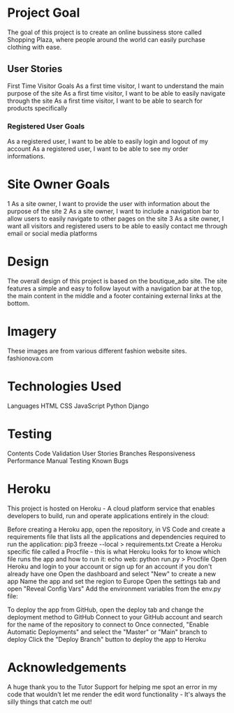 # Project Goal
The goal of this project is to create an online bussiness store called Shopping Plaza, 
where people around the world can easily purchase clothing with ease. 
## User Stories
 First Time Visitor Goals
 As a first time visitor, I want to understand the main purpose of the site
 As a first time visitor, I want to be able to easily navigate through the site
 As a first time visitor, I want to be able to search for products specifically

### Registered User Goals
 As a registered user, I want to be able to easily login and logout of my account
 As a registered user, I want to be able to see my order informations.

# Site Owner Goals
1 As a site owner, I want to provide the user with information about the purpose of the site
2 As a site owner, I want to include a navigation bar to allow users to easily navigate to other pages on the site
3 As a site owner, I want all visitors and registered users to be able to easily contact me through email or social media platforms

# Design
The overall design of this project is based on the boutique_ado site. 
The site features a simple and easy to follow layout with a navigation bar at the top,
the main content in the middle and a footer containing external links at the bottom.

# Imagery

These images are from various different fashion website sites. 
fashionova.com

# Technologies Used
Languages
HTML
CSS
JavaScript
Python
Django

# Testing 
Contents
Code Validation
User Stories
Branches
Responsiveness
Performance
Manual Testing
Known Bugs

# Heroku
This project is hosted on Heroku - A cloud platform service that enables developers to build, 
run and operate applications entirely in the cloud:

Before creating a Heroku app, open the repository,
in VS Code and create a requirements file that lists all the applications
and dependencies required to run the application: pip3 freeze --local > requirements.txt
Create a Heroku specific file called a Procfile - 
this is what Heroku looks for to know which file runs the app and how to run it: echo web: python run.py > Procfile
Open Heroku and login to your account or sign up for an account if you don't already have one
Open the dashboard and select "New" to create a new app
Name the app and set the region to Europe
Open the settings tab and open "Reveal Config Vars"
Add the environment variables from the env.py file:

To deploy the app from GitHub, open the deploy tab and change the deployment method to GitHub
Connect to your GitHub account and search for the name of the repository to connect to
Once connected, "Enable Automatic Deployments" and select the "Master" or "Main" branch to deploy
Click the "Deploy Branch" button to deploy the app to Heroku

# Acknowledgements

A huge thank you to the Tutor Support for helping me spot an error in my code 
that wouldn't let me render the edit word functionality - 
It's always the silly things that catch me out!